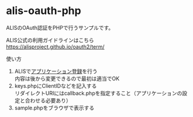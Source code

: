 # alis-oauth-php
ALISのOAuth認証をPHPで行うサンプルです。

ALIS公式の利用ガイドラインはこちら
https://alisproject.github.io/oauth2/term/

使い方
<ol>
  <li>ALISで<a href="https://alis.to/me/settings/applications">アプリケーション登録</a>を行う<br/>内容は後から変更できるので最初は適当でOK</li>
  <li>keys.phpにClientIDなどを記入する<br/>リダイレクトURIにはcallback.phpを指定すること（アプリケーションの設定と合わせる必要あり）</li>
  <li>sample.phpをブラウザで表示する</li>
</ol>
